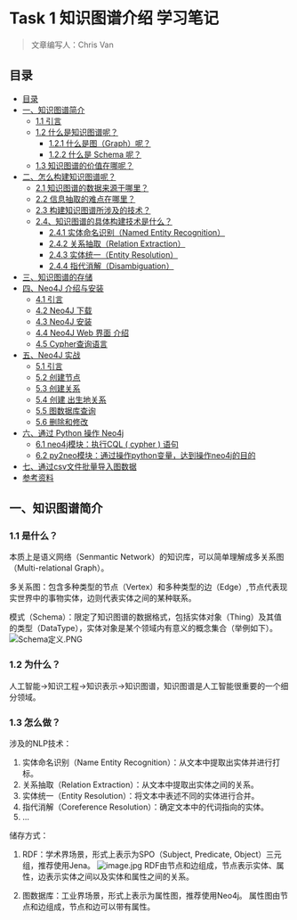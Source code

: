 # Task 1 知识图谱介绍 学习笔记

> 文章编写人：Chris Van<br/>

## 目录

- [目录](#目录)
- [一、知识图谱简介](#一知识图谱简介)
  - [1.1 引言](#11-引言)
  - [1.2 什么是知识图谱呢？](#12-什么是知识图谱呢)
    - [1.2.1 什么是图（Graph）呢？](#121-什么是图graph呢)
    - [1.2.2 什么是 Schema 呢？](#122-什么是-schema-呢)
  - [1.3 知识图谱的价值在哪呢？](#13-知识图谱的价值在哪呢)
- [二、怎么构建知识图谱呢？](#二怎么构建知识图谱呢)
  - [2.1 知识图谱的数据来源于哪里？](#21-知识图谱的数据来源于哪里)
  - [2.2 信息抽取的难点在哪里？](#22-信息抽取的难点在哪里)
  - [2.3 构建知识图谱所涉及的技术？](#23-构建知识图谱所涉及的技术)
  - [2.4、知识图谱的具体构建技术是什么？](#24知识图谱的具体构建技术是什么)
    - [2.4.1 实体命名识别（Named Entity Recognition）](#241-实体命名识别named-entity-recognition)
    - [2.4.2 关系抽取（Relation Extraction）](#242-关系抽取relation-extraction)
    - [2.4.3 实体统一（Entity Resolution）](#243-实体统一entity-resolution)
    - [2.4.4 指代消解（Disambiguation）](#244-指代消解disambiguation)
- [三、知识图谱的存储](#三知识图谱的存储)
- [四、Neo4J 介绍与安装](#四neo4j-介绍与安装)
  - [4.1 引言](#41-引言)
  - [4.2 Neo4J 下载](#42-neo4j-下载)
  - [4.3 Neo4J 安装](#43-neo4j-安装)
  - [4.4 Neo4J Web 界面 介绍](#44-neo4j-web-界面-介绍)
  - [4.5 Cypher查询语言](#45-cypher查询语言)
- [五、Neo4J 实战](#五neo4j-实战)
  - [5.1 引言](#51-引言)
  - [5.2 创建节点](#52-创建节点)
  - [5.3 创建关系](#53-创建关系)
  - [5.4 创建 出生地关系](#54-创建-出生地关系)
  - [5.5 图数据库查询](#55-图数据库查询)
  - [5.6 删除和修改](#56-删除和修改)
- [六、通过 Python 操作 Neo4j](#六通过-python-操作-neo4j)
  - [6.1 neo4j模块：执行CQL ( cypher ) 语句](#61-neo4j模块执行cql--cypher--语句)
  - [6.2 py2neo模块：通过操作python变量，达到操作neo4j的目的](#62-py2neo模块通过操作python变量达到操作neo4j的目的)
- [七、通过csv文件批量导入图数据](#七通过csv文件批量导入图数据)
- [参考资料](#参考资料)


## 一、知识图谱简介

### 1.1 是什么？

本质上是语义网络（Senmantic Network）的知识库，可以简单理解成多关系图（Multi-relational Graph）。

多关系图：包含多种类型的节点（Vertex）和多种类型的边（Edge）,节点代表现实世界中的事物实体，边则代表实体之间的某种联系。

模式（Schema）：限定了知识图谱的数据格式，包括实体对象（Thing）及其值的类型（DataType），实体对象是某个领域内有意义的概念集合（举例如下）。
![Schema定义.PNG](https://i.loli.net/2020/12/06/zxMLupBIewb2jFR.png)

### 1.2 为什么？

人工智能->知识工程->知识表示->知识图谱，知识图谱是人工智能很重要的一个细分领域。

### 1.3 怎么做？

涉及的NLP技术：
 
  1. 实体命名识别（Name Entity Recognition）：从文本中提取出实体并进行打标。
  2. 关系抽取（Relation Extraction）：从文本中提取出实体之间的关系。
  3. 实体统一（Entity Resolution）：将文本中表述不同的实体进行合并。
  4. 指代消解（Coreference Resolution）：确定文本中的代词指向的实体。
  5. ...

储存方式：

  1. RDF：学术界场景，形式上表示为SPO（Subject, Predicate, Object）三元组，推荐使用Jena。
![image.jpg](https://pic2.zhimg.com/v2-e3478e02c36ead3875e598b0668830fd_r.jpg)
    RDF由节点和边组成，节点表示实体、属性，边表示实体之间以及实体和属性之间的关系。

  2. 图数据库：工业界场景，形式上表示为属性图，推荐使用Neo4j。
    属性图由节点和边组成，节点和边可以带有属性。












